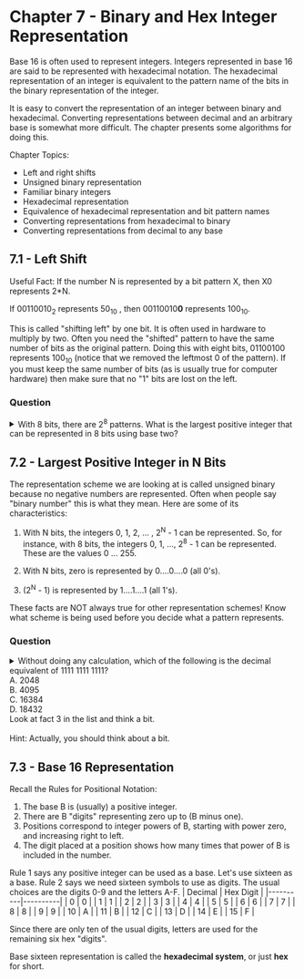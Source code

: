 # Chapter 7 - Binary and Hex Integer Representation

Base 16 is often used to represent integers. Integers represented in base 16 are said to be represented with hexadecimal notation. The hexadecimal representation of an integer is equivalent to the pattern name of the bits in the binary representation of the integer.

It is easy to convert the representation of an integer between binary and hexadecimal. Converting representations between decimal and an arbitrary base is somewhat more difficult. The chapter presents some algorithms for doing this.

Chapter Topics:
* Left and right shifts
* Unsigned binary representation
* Familiar binary integers
* Hexadecimal representation
* Equivalence of hexadecimal representation and bit pattern names
* Converting representations from hexadecimal to binary
* Converting representations from decimal to any base

## 7.1 - Left Shift
Useful Fact: If the number N is represented by a bit pattern X, then X0 represents 2*N.

If 00110010<sub>2</sub> represents 50<sub>10</sub> , then 00110010**0** represents 100<sub>10</sub>. 

This is called "shifting left" by one bit. It is often used in hardware to multiply by two. Often you need the "shifted" pattern to have the same number of bits as the original pattern. Doing this with eight bits, 01100100 represents 100<sub>10</sub> (notice that we removed the leftmost 0 of the pattern).  If you must keep the same number of bits (as is usually true for computer hardware) then make sure that no "1" bits are lost on the left.

### Question
<details>
    <summary>
      With 8 bits, there are 2<sup>8</sup> patterns. What is the largest positive integer that can be represented in 8 bits using base two?
    </summary>
    2<sup>8</sup> - 1  =  256 - 1  =  255.<br> 
  There are 256 patterns possible with 8 bits. But when these patterns represent integers, One of the patterns (0000 0000) is used for zero.  You could also figure this out by noting that 11111111<sub>2</sub> is 255.
</details>

## 7.2 - Largest Positive Integer in N Bits
The representation scheme we are looking at is called unsigned binary because no negative numbers are represented. Often when people say "binary number" this is what they mean. Here are some of its characteristics:

1. With N bits, the integers 0, 1, 2, ... , 2<sup>N</sup> - 1 can be represented.
So, for instance, with 8 bits, the integers 0, 1, ..., 2<sup>8</sup> - 1 can be represented. These are the values 0 ... 255.

2. With N bits, zero is represented by 0....0....0 (all 0's).

3. (2<sup>N</sup> - 1) is represented by 1....1....1 (all 1's).

These facts are NOT always true for other representation schemes! Know what scheme is being used before you decide what a pattern represents.


### Question
<details>
    <summary>
Without doing any calculation, which of the following is the decimal equivalent of 1111 1111 1111?<br>
A. 2048<br>
B. 4095<br>
C. 16384<br>
D. 18432<br>
Look at fact 3 in the list and think a bit.<br>
<br>
Hint: Actually, you should think about a bit.<br>
    </summary>
4095<br><br>

A clever trick: perhaps you realized that the represented number is 2<sup>N</sup> - 1 which must be an odd number. ( 2<sup>N</sup> means 2 × 2 × 2 ... × 2 it must be even. So 2<sup>N</sup> - 1 must be odd. )<br><br>
So you picked the only odd number in the list. Or else you ignored the question.
</details>

## 7.3 - Base 16 Representation
Recall the Rules for Positional Notation:

1. The base B is (usually) a positive integer. 
2. There are B "digits" representing zero up to (B minus one). 
3. Positions correspond to integer powers of B, starting with power zero, and increasing right to left. 
4. The digit placed at a position shows how many times that power of B is included in the number. 

Rule 1 says any positive integer can be used as a base. Let's use sixteen as a base. Rule 2 says we need sixteen symbols to use as digits. The usual choices are the digits 0-9 and the letters A-F.
| Decimal | Hex Digit |
|----------|----------|
| 0 | 0 | 
| 1 | 1 |
| 2 | 2 |
| 3 | 3 |
| 4 | 4 |
| 5 | 5 |
| 6 | 6 |
| 7 | 7 |
| 8 | 8 |
| 9 | 9 |
| 10 | A |
| 11 | B |
| 12 | C |
| 13 | D |
| 14 | E |
| 15 | F |

Since there are only ten of the usual digits, letters are used for the remaining six hex "digits".

Base sixteen representation is called the **hexadecimal system**, or just **hex** for short.

